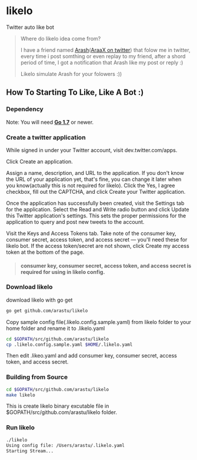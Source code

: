 # likelo
Twitter auto like bot

> Where do likelo idea come from?
>
> I have a friend named [Arash](https://github.com/ara4sh)([AraaX on twitter](https://twitter.com/Ara4Sh)) that folow me in twitter, 
> every time i post somthing or even replay to my friend,
> after a shord period of time, I got a notification that Arash like my post or reply :)
>
> Likelo simulate Arash for your folowers :))
    


## How To Starting To Like, Like A Bot :)

### Dependency
Note: You will need **[Go 1.7](https://golang.org/dl/)** or newer.

### Create a twitter application
While signed in under your Twitter account, visit dev.twitter.com/apps.

Click Create an application.

Assign a name, description, and URL to the application. If you don't know the URL of your application yet, that's fine, you can change it later when you know(actually this is not required for likelo). Click the Yes, I agree checkbox, fill out the CAPTCHA, and click Create your Twitter application.

Once the application has successfully been created, visit the Settings tab for the application. Select the Read and Write radio button and click Update this Twitter application's settings. This sets the proper permissions for the application to query and post new tweets to the account.

Visit the Keys and Access Tokens tab. Take note of the consumer key, consumer secret, access token, and access secret — you'll need these for likelo bot. If the access token/secret are not shown, click Create my access token at the bottom of the page.

> #### consumer key, consumer secret, access token, and access secret is required for using in likelo config.

### Download likelo 
download likelo with go get

```bash
go get github.com/arastu/likelo
```

Copy sample config file(.likelo.config.sample.yaml) from likelo folder to your home folder and rename it to .likelo.yaml
```bash
cd $GOPATH/src/github.com/arastu/likelo
cp .likelo.config.sample.yaml $HOME/.likelo.yaml
```
Then edit .likeo.yaml and add consumer key, consumer secret, access token, and access secret.



### Building from Source
```bash
cd $GOPATH/src/github.com/arastu/likelo
make likelo
```
This is create likelo binary excutable file in $GOPATH/src/github.com/arastu/likelo folder.

### Run likelo
```bash
./likelo
Using config file: /Users/arastu/.likelo.yaml
Starting Stream...
```
